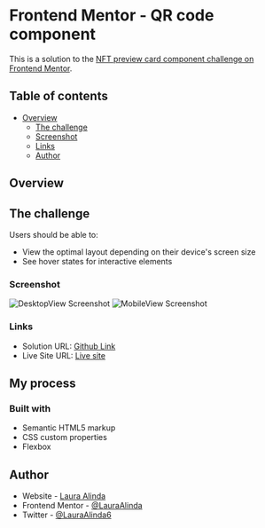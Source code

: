 # Frontend Mentor - QR code component


This is a solution to the [NFT preview card component challenge on Frontend Mentor](https://www.frontendmentor.io/challenges/nft-preview-card-component-SbdUL_w0U). 

## Table of contents

- [Overview](#overview)
  - [The challenge](#the-challenge)
  - [Screenshot](#screenshot)
  - [Links](#links)
  - [Author](#author)

## Overview
  
## The challenge
Users should be able to:

- View the optimal layout depending on their device's screen size
- See hover states for interactive elements

### Screenshot

![DesktopView Screenshot](./web.png)
![MobileView Screenshot](./mobile.png)

### Links

- Solution URL: [Github Link](https://github.com/Lauraalinda/Front-end-mentor-challenge-QR--code-component-)
- Live Site URL: [Live site](https://celadon-florentine-fc142a.netlify.app)

## My process

### Built with

- Semantic HTML5 markup
- CSS custom properties
- Flexbox

## Author

- Website - [Laura Alinda](https://poetic-narwhal-715626.netlify.app/)
- Frontend Mentor - [@LauraAlinda](https://www.frontendmentor.io/profile/LauraAlinda)
- Twitter - [@LauraAlinda6](https://www.twitter.com/LauraAlinda6)

